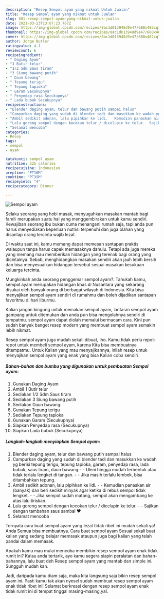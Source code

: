 ```yaml
---
description: "Resep Sempol ayam yang nikmat Untuk Jualan"
title: "Resep Sempol ayam yang nikmat Untuk Jualan"
slug: 801-resep-sempol-ayam-yang-nikmat-untuk-jualan
date: 2021-03-23T13:07:23.767Z
image: https://img-global.cpcdn.com/recipes/8ac1d013948d9e47/680x482cq70/sempol-ayam-foto-resep-utama.jpg
thumbnail: https://img-global.cpcdn.com/recipes/8ac1d013948d9e47/680x482cq70/sempol-ayam-foto-resep-utama.jpg
cover: https://img-global.cpcdn.com/recipes/8ac1d013948d9e47/680x482cq70/sempol-ayam-foto-resep-utama.jpg
author: Jorge Butler
ratingvalue: 4.1
reviewcount: 6
recipeingredient:
- " Daging Ayam"
- "1 Butir telur"
- "1/2 Sdm Saus tiram"
- "3 Siung bawang putih"
- " Daun bawang"
- " Tepung terigu"
- " Tepung tapioka"
- " Garam Secukupnya"
- " Penyedap rasa Secukupnya"
- " Lada bubuk Secukupnya"
recipeinstructions:
- "Blender daging ayam, telur dan bawang putih sampai halus"
- "Campurkan daging yang sudah di blender tadi dan masukkan ke wadah yg berisi tepung terigu, tepung tapioka, garam, penyedap rasa, lada bubuk, saus tiram, daun bawang  Uleni hingga mudah terbentuk atau tidak terlalu lengket di tangan.   Jika masih terlalu lembek, bisa ditambahkan tepung."
- "Ambil sedikit adonan, lalu pipihkan ke lidi.   Kemudian panaskan air (banyak) dan beri sedikit minyak agar ketika di rebus sempol tidak lengket.   Jika sempol sudah matang, sempol akan mengambang ke atas lalu tiriskan."
- "Lalu goreng sempol dengan kocokan telur / dicelupin ke telur.  Sajikan dengan tambahan saus sambal ❤"
- "Selamat mencoba"
categories:
- Resep
tags:
- sempol
- ayam

katakunci: sempol ayam 
nutrition: 225 calories
recipecuisine: Indonesian
preptime: "PT16M"
cooktime: "PT35M"
recipeyield: "4"
recipecategory: Dinner

---
```



![Sempol ayam](https://img-global.cpcdn.com/recipes/8ac1d013948d9e47/680x482cq70/sempol-ayam-foto-resep-utama.jpg)

Selaku seorang yang hobi masak, menyuguhkan masakan mantab bagi famili merupakan suatu hal yang menggembirakan untuk kamu sendiri. Kewajiban seorang ibu bukan cuma menangani rumah saja, tapi anda pun harus menyediakan keperluan nutrisi terpenuhi dan juga olahan yang disantap orang tercinta wajib lezat.

Di waktu  saat ini, kamu memang dapat memesan santapan praktis walaupun tanpa harus capek memasaknya dahulu. Tetapi ada juga mereka yang memang mau memberikan hidangan yang terenak bagi orang yang dicintainya. Sebab, menghidangkan masakan sendiri akan jauh lebih bersih dan bisa menyesuaikan hidangan tersebut sesuai masakan kesukaan keluarga tercinta. 



Mungkinkah anda seorang penggemar sempol ayam?. Tahukah kamu, sempol ayam merupakan hidangan khas di Nusantara yang sekarang disukai oleh banyak orang di berbagai wilayah di Indonesia. Kita bisa menyajikan sempol ayam sendiri di rumahmu dan boleh dijadikan santapan favoritmu di hari liburmu.

Kalian jangan bingung untuk memakan sempol ayam, lantaran sempol ayam gampang untuk ditemukan dan anda pun bisa mengolahnya sendiri di tempatmu. sempol ayam dapat diolah memalui bermacam cara. Kini pun sudah banyak banget resep modern yang membuat sempol ayam semakin lebih nikmat.

Resep sempol ayam juga mudah sekali dibuat, lho. Kamu tidak perlu repot-repot untuk membeli sempol ayam, karena Kita bisa membuatnya ditempatmu. Untuk Kalian yang mau menyajikannya, inilah resep untuk menyajikan sempol ayam yang enak yang bisa Kalian coba sendiri.

<!--inarticleads1-->

##### Bahan-bahan dan bumbu yang digunakan untuk pembuatan Sempol ayam:

1. Gunakan  Daging Ayam
1. Ambil 1 Butir telur
1. Sediakan 1/2 Sdm Saus tiram
1. Sediakan 3 Siung bawang putih
1. Sediakan  Daun bawang
1. Gunakan  Tepung terigu
1. Sediakan  Tepung tapioka
1. Gunakan  Garam (Secukupnya)
1. Siapkan  Penyedap rasa (Secukupnya)
1. Siapkan  Lada bubuk (Secukupnya)




<!--inarticleads2-->

##### Langkah-langkah menyiapkan Sempol ayam:

1. Blender daging ayam, telur dan bawang putih sampai halus
1. Campurkan daging yang sudah di blender tadi dan masukkan ke wadah yg berisi tepung terigu, tepung tapioka, garam, penyedap rasa, lada bubuk, saus tiram, daun bawang -  - Uleni hingga mudah terbentuk atau tidak terlalu lengket di tangan.  -  - Jika masih terlalu lembek, bisa ditambahkan tepung.
1. Ambil sedikit adonan, lalu pipihkan ke lidi.  -  - Kemudian panaskan air (banyak) dan beri sedikit minyak agar ketika di rebus sempol tidak lengket.  -  - Jika sempol sudah matang, sempol akan mengambang ke atas lalu tiriskan.
1. Lalu goreng sempol dengan kocokan telur / dicelupin ke telur. -  - Sajikan dengan tambahan saus sambal ❤
1. Selamat mencoba




Ternyata cara buat sempol ayam yang lezat tidak ribet ini mudah sekali ya! Anda Semua bisa membuatnya. Cara buat sempol ayam Sesuai sekali buat kalian yang sedang belajar memasak ataupun juga bagi kalian yang telah pandai dalam memasak.

Apakah kamu mau mulai mencoba membikin resep sempol ayam enak tidak rumit ini? Kalau anda tertarik, ayo kamu segera siapin peralatan dan bahan-bahannya, lalu buat deh Resep sempol ayam yang mantab dan simple ini. Sungguh mudah kan. 

Jadi, daripada kamu diam saja, maka kita langsung saja bikin resep sempol ayam ini. Pasti kamu tak akan nyesel sudah membuat resep sempol ayam enak tidak ribet ini! Selamat berkreasi dengan resep sempol ayam enak tidak rumit ini di tempat tinggal masing-masing,ya!.

